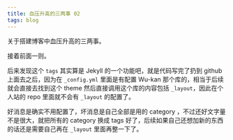 ```yaml
---
title: 血压升高的三两事 02
tags: blog
---
```


关于搭建博客中血压升高的三两事。

接着前面一则。

后来发现这个 `tags` 其实算是 Jekyll 的一个功能吧，就是代码写完了扔到 github 上面去之后，因为在 `_config.yml` 里面是有配置 Wu-kan 那个库的，相当于后续就会直接去找到这个 theme 然后直接调用这个库的内容包括 `_layout`，因此在个人站的 repo 里面就不会有 `_layout` 的配置了。

好消息是确实不用配置了，坏消息是自己全部是用的 category ，不过还好文字量不是很大，就把所有的 category 换成 tags 好了，后续如果自己还想加新的东西的话还是需要自己再在 `_layout` 里面再整一下了。 